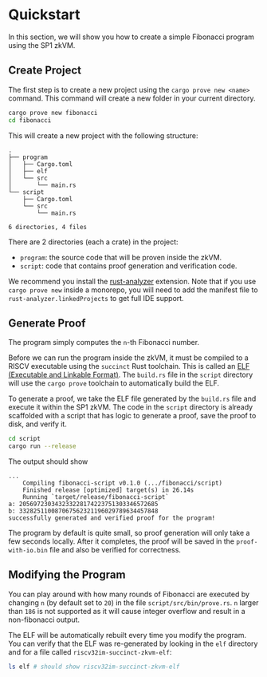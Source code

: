 # Quickstart

In this section, we will show you how to create a simple Fibonacci program using the SP1 zkVM.

## Create Project

The first step is to create a new project using the `cargo prove new <name>` command. This command will create a new folder in your current directory.

```bash
cargo prove new fibonacci
cd fibonacci
```

This will create a new project with the following structure:

```
.
├── program
│   ├── Cargo.toml
│   ├── elf
│   └── src
│       └── main.rs
└── script
    ├── Cargo.toml
    └── src
        └── main.rs

6 directories, 4 files
```

There are 2 directories (each a crate) in the project: 
- `program`: the source code that will be proven inside the zkVM.
- `script`: code that contains proof generation and verification code.

We recommend you install the [rust-analyzer](https://marketplace.visualstudio.com/items?itemName=rust-lang.rust-analyzer) extension.
Note that if you use `cargo prove new` inside a monorepo, you will need to add the manifest file to `rust-analyzer.linkedProjects` to get full IDE support.

## Generate Proof

The program simply computes the `n`-th Fibonacci number.

Before we can run the program inside the zkVM, it must be compiled to a RISCV executable using the `succinct` Rust toolchain. This is called an [ELF (Executable and Linkable Format)](https://en.wikipedia.org/wiki/Executable_and_Linkable_Format). The `build.rs` file in the `script` directory will use the `cargo prove` toolchain to automatically build the ELF.

To generate a proof, we take the ELF file generated by the `build.rs` file and execute it within the SP1 zkVM. The code in the `script` directory is already scaffolded with a script that has logic to generate a proof, save the proof to disk, and verify it.

```bash
cd script
cargo run --release
```

The output should show
```
...
    Compiling fibonacci-script v0.1.0 (.../fibonacci/script)
    Finished release [optimized] target(s) in 26.14s
    Running `target/release/fibonacci-script`
a: 205697230343233228174223751303346572685
b: 332825110087067562321196029789634457848
successfully generated and verified proof for the program!
```

The program by default is quite small, so proof generation will only take a few seconds locally. After it completes, the proof will be saved in the `proof-with-io.bin` file and also be verified for correctness.

## Modifying the Program

You can play around with how many rounds of Fibonacci are executed by changing `n` (by default set to `20`) in the file `script/src/bin/prove.rs`. `n` larger than `186` is not supported as it will cause integer overflow and result in a non-fibonacci output.

The ELF will be automatically rebuilt every time you modify the program. You can verify that the ELF was re-generated by looking in the `elf` directory and for a file called `riscv32im-succinct-zkvm-elf`:
```bash
ls elf # should show riscv32im-succinct-zkvm-elf
```
